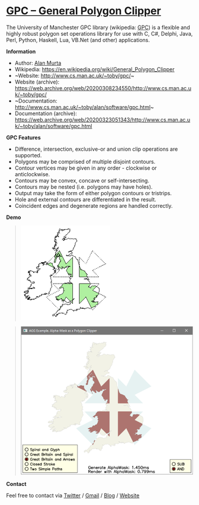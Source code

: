 # [GPC – General Polygon Clipper](http://www.cs.man.ac.uk/~toby/gpc/)

The University of Manchester GPC library (wikipedia: [GPC](https://en.wikipedia.org/wiki/General_Polygon_Clipper)) is a flexible and highly robust polygon set operations library for use with C, C#, Delphi, Java, Perl, Python, Haskell, Lua, VB.Net (and other) applications.

**Information**

- Author: [Alan Murta](http://www.cs.man.ac.uk/~toby/alan/index.html)
- Wikipedia: https://en.wikipedia.org/wiki/General_Polygon_Clipper
- ~Website: http://www.cs.man.ac.uk/~toby/gpc/~
- Website (archive): https://web.archive.org/web/20200308234550/http://www.cs.man.ac.uk/~toby/gpc/
- ~Documentation: http://www.cs.man.ac.uk/~toby/alan/software/gpc.html~
- Documentation (archive): https://web.archive.org/web/20200323051343/http://www.cs.man.ac.uk/~toby/alan/software/gpc.html

**GPC Features**

- Difference, intersection, exclusive-or and union clip operations are supported.
- Polygons may be comprised of multiple disjoint contours.
- Contour vertices may be given in any order - clockwise or anticlockwise.
- Contours may be convex, concave or self-intersecting.
- Contours may be nested (i.e. polygons may have holes).
- Output may take the form of either polygon contours or tristrips.
- Hole and external contours are differentiated in the result.
- Coincident edges and degenerate regions are handled correctly.

**Demo**

>![](demo.gif)

>![](demo.png)

**Contact**

Feel free to contact via [Twitter](https://twitter.com/vic4key) / [Gmail](mailto:vic4key@gmail.com) / [Blog](https://blog.vic.onl/) / [Website](https://vic.onl/)
